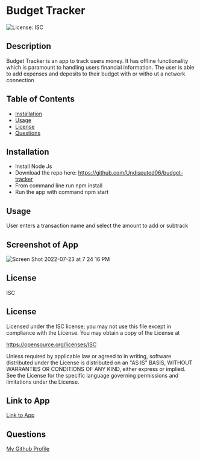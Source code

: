 
  # Budget Tracker
  ![License: ISC](https://img.shields.io/badge/License-ISC-blue.svg)  

  ## Description
  Budget Tracker is an app to track users money.  It has offline functionality which is paramount to  handling users financial information. The user is able to add expenses and deposits to their budget with or witho     ut a network connection

  ## Table of Contents
  * [Installation](#installation)
  * [Usage](#usage)
  * [License](#license)
  * [Questions](#questions)

  
  ## Installation
  * Install Node Js
  * Download the repo here: https://github.com/Undisputed06/budget-tracker
  * From command line run npm install
  * Run the app with command npm start

  ## Usage 
  User enters a transaction name and select the amount to add or subtrack 

  ## Screenshot of App

  ![Screen Shot 2022-07-23 at 7 24 16 PM](https://user-images.githubusercontent.com/52983305/180627223-db9f4bb3-4390-41e6-b152-1eb224ef18e7.png)


  ## License
  ISC

  ## License

  Licensed under the ISC license;
  you may not use this file except in compliance with the License.
  You may obtain a copy of the License at

  https://opensource.org/licenses/ISC

  Unless required by applicable law or agreed to in writing, software
  distributed under the License is distributed on an "AS IS" BASIS,
  WITHOUT WARRANTIES OR CONDITIONS OF ANY KIND, either express or implied.
  See the License for the specific language governing permissions and
  limitations under the License.

  ## Link to App

   [Link to App](https://blooming-fortress-51371.herokuapp.com/)

  ## Questions
  [My Github Profile](https://github.com/Undisputed06)
  
  
